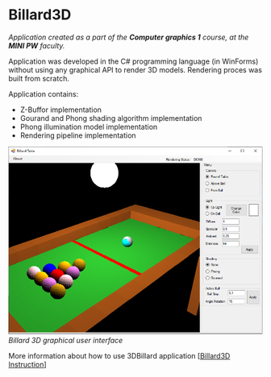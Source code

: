 # Billard3D
_Application created as a part of the **Computer graphics 1** course, at the **MINI PW** faculty._

Application was developed in the C# programming language (in WinForms) without using any graphical API to render 3D models.
Rendering proces was built from scratch.

Application contains:
* Z-Buffor implementation
* Gourand and Phong shading algorithm implementation
* Phong illumination model implementation
* Rendering pipeline implementation

![xd](billard3D.png)
*Billard 3D graphical user interface*

More information about how to use 3DBillard application [[Billard3D Instruction](instruction.md)]

